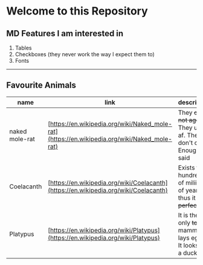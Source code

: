 # Welcome to this Repository

## MD Features I am interested in

1. Tables
2. Checkboxes (they never work the way I expect them to)
3. Fonts

----
## Favourite Animals
| name | link | description |
| --- | --- | --- |
| naked mole-rat | [https://en.wikipedia.org/wiki/Naked_mole-rat](https://en.wikipedia.org/wiki/Naked_mole-rat) | They ~~do not age~~. They ugly af. They don't care. Enough said |
| Coelacanth | [https://en.wikipedia.org/wiki/Coelacanth](https://en.wikipedia.org/wiki/Coelacanth) | Exists for hundreds of miliions of years, thus it is ~~perfect~~ |
| Platypus | [https://en.wikipedia.org/wiki/Platypus](https://en.wikipedia.org/wiki/Platypus) | It is the only ~~toxic~~ mammal! It lays eggs! It looks like a duck! |


